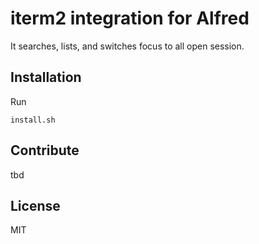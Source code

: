 # iterm2 integration for Alfred

It searches, lists, and switches focus to all open session.

## Installation

Run

```
install.sh
```

## Contribute
tbd

## License

MIT
